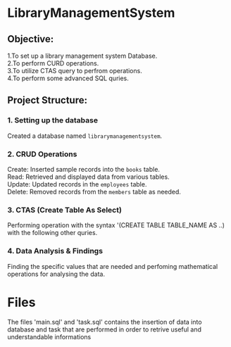 # LibraryManagementSystem

Objective:
---------------------------------------------------------------------------------------------------------------------------------------------------------------------
1.To set up a library management system Database.<br />
2.To perform CURD operations.<br />
3.To utilize CTAS query to perfrom operations.<br />
4.To perform some advanced SQL quries.<br />

## Project Structure:

### 1. Setting up the database 

Created a database named `librarymanagementsystem`.

### 2. CRUD Operations

Create: Inserted sample records into the `books` table.<br />
Read: Retrieved and displayed data from various tables.<br />
Update: Updated records in the `employees` table.<br />
Delete: Removed records from the `members` table as needed.<br />

### 3. CTAS (Create Table As Select)

Performing operation with the syntax '(CREATE TABLE TABLE_NAME AS ..) with the following other quries.

### 4. Data Analysis & Findings

Finding the specific values that are needed and perfoming mathematical operations for analysing the data.

# Files

The files 'main.sql' and 'task.sql' contains the insertion of data into database and task that are performed in order to retrive useful and understandable informations

